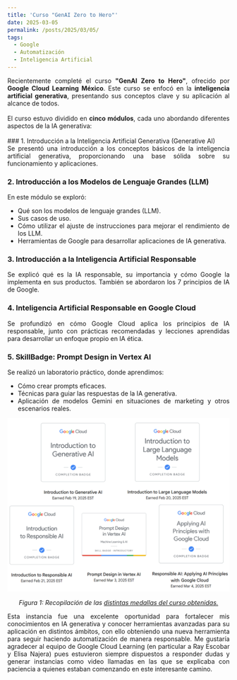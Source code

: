 ```yaml
---
title: 'Curso "GenAI Zero to Hero"'
date: 2025-03-05
permalink: /posts/2025/03/05/
tags:
  - Google
  - Automatización
  - Inteligencia Artificial
---
```



<div style="text-align: justify;">Recientemente completé el curso <strong>"GenAI Zero to Hero"</strong>, ofrecido por <strong>Google Cloud Learning México</strong>. Este curso se enfocó en la <strong>inteligencia artificial generativa</strong>, presentando sus conceptos clave y su aplicación al alcance de todos. </div>

<br>
<div style="text-align: justify;">El curso estuvo dividido en <strong>cinco módulos</strong>, cada uno abordando diferentes aspectos de la IA generativa:</div>
<br>
### 1. Introducción a la Inteligencia Artificial Generativa (Generative AI)
<div style="text-align: justify;">Se presentó una introducción a los conceptos básicos de la inteligencia artificial generativa, proporcionando una base sólida sobre su funcionamiento y aplicaciones.</div>

### 2. Introducción a los Modelos de Lenguaje Grandes (LLM)
<div style="text-align: justify;">
En este módulo se exploró:
<ul>
<li>Qué son los modelos de lenguaje grandes (LLM).</li>
<li>Sus casos de uso.</li>
<li>Cómo utilizar el ajuste de instrucciones para mejorar el rendimiento de los LLM.</li>
<li>Herramientas de Google para desarrollar aplicaciones de IA generativa.</li>
</ul>
</div>

### 3. Introducción a la Inteligencia Artificial Responsable
<div style="text-align: justify;">Se explicó qué es la IA responsable, su importancia y cómo Google la implementa en sus productos. También se abordaron los 7 principios de IA de Google.</div>

### 4. Inteligencia Artificial Responsable en Google Cloud
<div style="text-align: justify;">Se profundizó en cómo Google Cloud aplica los principios de IA responsable, junto con prácticas recomendadas y lecciones aprendidas para desarrollar un enfoque propio en IA ética.</div>

### 5. SkillBadge: Prompt Design in Vertex AI
<div style="text-align: justify;">Se realizó un laboratorio práctico, donde aprendimos:
<ul>
<li>Cómo crear prompts eficaces.</li>
<li>Técnicas para guiar las respuestas de la IA generativa.</li>
<li>Aplicación de modelos Gemini en situaciones de marketing y otros escenarios reales.</li>
</ul>
</div>


<p align="center">
  <p align="center">
  <img src="/files/Badges_2025.png" alt="Badges.">
</p>
<p align="center">
  <em>Figura 1: Recopilación de las <a href="https://www.cloudskillsboost.google/public_profiles/e3a8b5df-34ce-4e8f-b6a6-6c16757bcea6"  target="_blank">distintas medallas del curso obtenidas.</a></em>
</p>

<div style="text-align: justify;">Esta instancia fue una excelente oportunidad para fortalecer mis conocimientos en IA generativa y conocer herramientas avanzadas para su aplicación en distintos ámbitos, con ello obteniendo una nueva herramienta para seguir haciendo automatización de manera responsable. Me gustaría agradecer al equipo de Google Cloud Learning (en particular a Ray Escobar y Elisa Najera) pues estuvieron siempre dispuestos a responder dudas y generar instancias como video llamadas en las que se explicaba con paciencia a quienes estaban comenzando en este interesante camino.</div>
